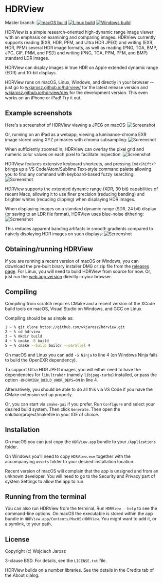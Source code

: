 # HDRView

Master branch:
[![macOS build](https://github.com/wkjarosz/hdrview/actions/workflows/ci-mac.yml/badge.svg?branch=master)](https://github.com/wkjarosz/hdrview/actions/workflows/ci-mac.yml)
[![Linux build](https://github.com/wkjarosz/hdrview/actions/workflows/ci-linux.yml/badge.svg?branch=master)](https://github.com/wkjarosz/hdrview/actions/workflows/ci-linux.yml)
[![Windows build](https://github.com/wkjarosz/hdrview/actions/workflows/ci-windows.yml/badge.svg?branch=master)](https://github.com/wkjarosz/hdrview/actions/workflows/ci-windows.yml)

HDRView is a simple research-oriented high-dynamic range image viewer with an emphasis on examining and comparing images. HDRView currently supports reading (EXR, HDR, PFM, and Ultra HDR JPEG) and writing (EXR, HDR, PFM) several HDR image formats, as well as reading (PNG, TGA, BMP, JPG, GIF, PNM, and PSD) and writing (PNG, TGA, PPM, PFM, and BMP) standard LDR images.

HDRView can display images in true HDR on Apple extended dynamic range (EDR) and 10-bit displays.

HDRView runs on macOS, Linux, Windows, and directly in your browser -- just go to [wkjarosz.github.io/hdrview/](https://wkjarosz.github.io/hdrview/) for the latest release version and [wkjarosz.github.io/hdrview/dev](https://wkjarosz.github.io/hdrview/dev) for the development version. This even works on an iPhone or iPad! Try it out.

## Example screenshots
Here's a screenshot of HDRView viewing a JPEG on macOS:
![Screenshot](resources/screenshot-mac.png "Screenshot macOS")

Or, running on an iPad as a webapp, viewing a luminance-chroma EXR image stored using XYZ primaries with chroma subsampling:
![Screenshot](resources/screenshot-ipad.jpg "Screenshot iPad")

When sufficiently zoomed in, HDRView can overlay the pixel grid and numeric color values on each pixel to facilitate inspection:
![Screenshot](resources/screenshot-zoomed.png "Screenshot Zoomed-in")

HDRView features extensive keyboard shortcuts, and pressing `Cmd+Shift+P` brings up a VS Code/Atom/Sublime Text-style command palette allowing you to find any command with keyboard-based fuzzy searching:
![Screenshot](resources/screenshot-command-palette.png "Screenshot of command palette")

HDRView supports the extended dynamic range (XDR, 30 bit) capabilities of recent Macs, allowing it to use finer precision (reducing banding) and brighter whites (reducing clipping) when displaying HDR images.

When displaying images on a standard dynamic range (SDR, 24 bit) display (or saving to an LDR file format), HDRView uses blue-noise dithering:
![Screenshot](resources/screenshot-dithered.png "Screenshot dithering on")

This reduces apparent banding artifacts in smooth gradients compared to naively displaying HDR images on such displays:
![Screenshot](resources/screenshot-no-dither.png "Screenshot dithering off")


## Obtaining/running HDRView

If you are running a recent version of macOS or Windows, you can download the pre-built binary installer DMG or zip file from the [releases page](https://github.com/wkjarosz/hdrview/releases). For Linux, you will need to build HDRView from source for now. Or, just run the [web app version](https://wkjarosz.github.io/hdrview/) directly in your browser.

## Compiling

Compiling from scratch requires CMake and a recent version of the XCode build tools on macOS, Visual Studio on Windows, and GCC on Linux.

Compiling should be as simple as:
```bash
1 ~ % git clone https://github.com/wkjarosz/hdrview.git
2 ~ % cd hdrview
3 ~ % mkdir build
4 ~ % cmake -B build
5 ~ % cmake --build build/ --parallel 4
```

On macOS and Linux you can add `-G Ninja` to line 4 (on Windows Ninja fails to build the OpenEXR dependency).

To support Ultra HDR JPEG images, you will either need to have the dependencies for `libultrahdr` (namely `libjpeg-turbo`) installed, or pass the option `-DHDRVIEW_BUILD_UHDR_DEPS=ON` in line 4.

Alternatively, you should be able to do all this via VS Code if you have the CMake extension set up properly.

Or, you can start via ``cmake-gui`` if you prefer. Run ``Configure`` and select your desired build system. Then click ``Generate``. Then open the solution/project/makefile in your IDE of choice.

## Installation
On macOS you can just copy the `HDRView.app` bundle to your `/Applications` folder. 

On Windows you'll need to copy `HDRView.exe` together with the accompanying `assets` folder to your desired installation location.

Recent version of macOS will complain that the app is unsigned and from an unknown developer. You will need to go to the Security and Privacy part of system Settings to allow the app to run.

## Running from the terminal

You can also run HDRView from the terminal. Run ``HDRView --help`` to see the command-line options. On macOS the executable is stored within the app bundle in `HDRView.app/Contents/MacOS/HDRView`. You might want to add it, or a symlink, to your path.

## License

Copyright (c) Wojciech Jarosz

3-clause BSD. For details, see the ``LICENSE.txt`` file.

HDRView builds on a number libraries. See the details in the Credits tab of the About dialog.
